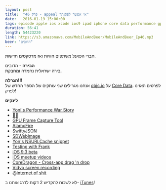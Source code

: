 ```yaml
---
layout: post
title:  "פרק 46 - appeal אי אפשר לפסנתר"
date:   2016-01-19 15:00:00
tags: episode apple ios xcode ios9 ipad iphone core data performance gpu alamofire swiftyjson
duration: 56:41
length: 54423220
link: https://s3.amazonaws.com/MobileAndBeer/MobileAndBeer_Ep46.mp3
beer: "הדובים"
---
```


חברי הפאנל משתפים חוויות ואז מדסקסים חדשות.

**הבירה** - הדובים  
בירה ישראלית נחמדה ומחבקת.

**הגרלה!!!**  
אנחנו מגרילים שני עותקים של הספר החדש של [objc.io](http://objc.io) על [Core Data](https://www.objc.io/books/core-data/). לפרטים האזינו לפרק!

**לינקים**

- [Yoni's Performance War Story](https://www.youtube.com/watch?v=X62OWAcf8cQ)
- [🐘🎹](https://gum.co/core-data/mobile-and-beer-172)
- [GPU Frame Capture Tool](https://developer.apple.com/library/ios/documentation/3DDrawing/Conceptual/OpenGLES_ProgrammingGuide/ToolsOverview/ToolsOverview.html#//apple_ref/doc/uid/TP40008793-A2-SW1)
- [AlamoFire](https://github.com/Alamofire/Alamofire)
- [SwiftyJSON](https://github.com/SwiftyJSON/SwiftyJSON)
- [SDWebImage](https://github.com/rs/SDWebImage)
- [Yon's NSURLCache snippet](https://gist.github.com/abyx/eb464d1f14eb9227d09b)
- [Testing with Frank](http://www.testingwithfrank.com)
- [iOS 9.3 beta](http://www.apple.com/ios/preview/)
- [iOS meetup videos](https://www.youtube.com/channel/UC_rzSNItkwmoiV3UiXMhpSQ)
- [CoreDragon - Cross-app drag 'n drop](https://twitter.com/nevyn/status/686956317454536705)
- [Vidyo screen recording](https://www.macstories.net/ios/vidyo-a-screen-recorder-for-ios/)
- [@internet of shit](https://twitter.com/internetofshit)

לא לשכוח להקדיש 2 דקות לדרג אותנו ב- [iTunes](https://itunes.apple.com/il/podcast/mwbyyl-wbyrh/id666362146?mt=2)!
